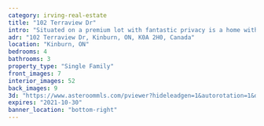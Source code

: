 ```yaml
---
category: irving-real-estate
title: "102 Terraview Dr"
intro: "Situated on a premium lot with fantastic privacy is a home with an enviable configuration and kept in pristine condition by the owners."
adr: "102 Terraview Dr, Kinburn, ON, K0A 2H0, Canada"
location: "Kinburn, ON"
bedrooms: 4
bathrooms: 3
property_type: "Single Family"
front_images: 7
interior_images: 52
back_images: 9
3d: "https://www.asteroommls.com/pviewer?hideleadgen=1&autorotation=1&defaultviewdollhouse=0&showdollhousehotspot=1&stopbgaudio=1&autonav=0&token=LQ7ZCF9_n0uGjgsgReXubg"
expires: "2021-10-30"
banner_location: "bottom-right"
---
```

